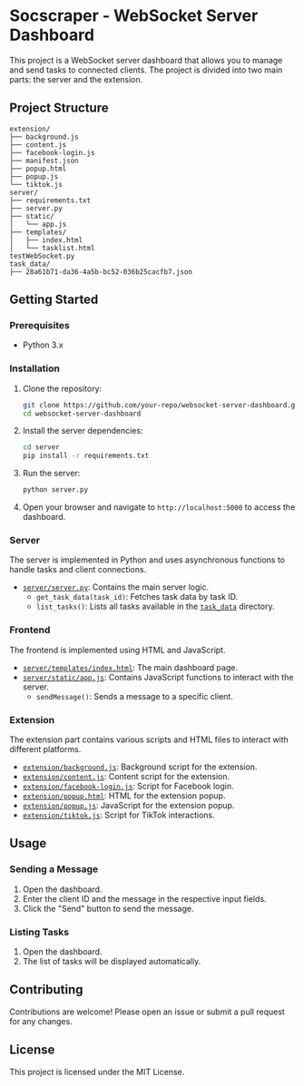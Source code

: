 # Socscraper - WebSocket Server Dashboard

This project is a WebSocket server dashboard that allows you to manage and send tasks to connected clients. The project is divided into two main parts: the server and the extension.

## Project Structure
```
extension/
├── background.js
├── content.js
├── facebook-login.js
├── manifest.json
├── popup.html
├── popup.js
└── tiktok.js
server/
├── requirements.txt
├── server.py
├── static/
│   └── app.js
├── templates/
│   ├── index.html
│   └── tasklist.html
testWebSocket.py
task_data/
├── 28a61b71-da36-4a5b-bc52-036b25cacfb7.json
```

## Getting Started

### Prerequisites

- Python 3.x

### Installation

1. Clone the repository:

    ```sh
    git clone https://github.com/your-repo/websocket-server-dashboard.git
    cd websocket-server-dashboard
    ```

2. Install the server dependencies:

    ```sh
    cd server
    pip install -r requirements.txt
    ```

3. Run the server:

    ```sh
    python server.py
    ```

4. Open your browser and navigate to `http://localhost:5000` to access the dashboard.

### Server

The server is implemented in Python and uses asynchronous functions to handle tasks and client connections.

- [`server/server.py`](command:_github.copilot.openRelativePath?%5B%7B%22scheme%22%3A%22file%22%2C%22authority%22%3A%22%22%2C%22path%22%3A%22%2Fc%3A%2FUsers%2Fkhooz%2FDownloads%2FInternship%2FchromeSocket%2Fserver%2Fserver.py%22%2C%22query%22%3A%22%22%2C%22fragment%22%3A%22%22%7D%5D "c:\Users\khooz\Downloads\Internship\chromeSocket\server\server.py"): Contains the main server logic.
  - `get_task_data(task_id)`: Fetches task data by task ID.
  - `list_tasks()`: Lists all tasks available in the [`task_data`](command:_github.copilot.openRelativePath?%5B%7B%22scheme%22%3A%22file%22%2C%22authority%22%3A%22%22%2C%22path%22%3A%22%2Fc%3A%2FUsers%2Fkhooz%2FDownloads%2FInternship%2FchromeSocket%2Ftask_data%22%2C%22query%22%3A%22%22%2C%22fragment%22%3A%22%22%7D%5D "c:\Users\khooz\Downloads\Internship\chromeSocket\task_data") directory.

### Frontend

The frontend is implemented using HTML and JavaScript.

- [`server/templates/index.html`](command:_github.copilot.openRelativePath?%5B%7B%22scheme%22%3A%22file%22%2C%22authority%22%3A%22%22%2C%22path%22%3A%22%2Fc%3A%2FUsers%2Fkhooz%2FDownloads%2FInternship%2FchromeSocket%2Fserver%2Ftemplates%2Findex.html%22%2C%22query%22%3A%22%22%2C%22fragment%22%3A%22%22%7D%5D "c:\Users\khooz\Downloads\Internship\chromeSocket\server\templates\index.html"): The main dashboard page.
- [`server/static/app.js`](command:_github.copilot.openRelativePath?%5B%7B%22scheme%22%3A%22file%22%2C%22authority%22%3A%22%22%2C%22path%22%3A%22%2Fc%3A%2FUsers%2Fkhooz%2FDownloads%2FInternship%2FchromeSocket%2Fserver%2Fstatic%2Fapp.js%22%2C%22query%22%3A%22%22%2C%22fragment%22%3A%22%22%7D%5D "c:\Users\khooz\Downloads\Internship\chromeSocket\server\static\app.js"): Contains JavaScript functions to interact with the server.
  - `sendMessage()`: Sends a message to a specific client.

### Extension

The extension part contains various scripts and HTML files to interact with different platforms.

- [`extension/background.js`](command:_github.copilot.openRelativePath?%5B%7B%22scheme%22%3A%22file%22%2C%22authority%22%3A%22%22%2C%22path%22%3A%22%2Fc%3A%2FUsers%2Fkhooz%2FDownloads%2FInternship%2FchromeSocket%2Fextension%2Fbackground.js%22%2C%22query%22%3A%22%22%2C%22fragment%22%3A%22%22%7D%5D "c:\Users\khooz\Downloads\Internship\chromeSocket\extension\background.js"): Background script for the extension.
- [`extension/content.js`](command:_github.copilot.openRelativePath?%5B%7B%22scheme%22%3A%22file%22%2C%22authority%22%3A%22%22%2C%22path%22%3A%22%2Fc%3A%2FUsers%2Fkhooz%2FDownloads%2FInternship%2FchromeSocket%2Fextension%2Fcontent.js%22%2C%22query%22%3A%22%22%2C%22fragment%22%3A%22%22%7D%5D "c:\Users\khooz\Downloads\Internship\chromeSocket\extension\content.js"): Content script for the extension.
- [`extension/facebook-login.js`](command:_github.copilot.openRelativePath?%5B%7B%22scheme%22%3A%22file%22%2C%22authority%22%3A%22%22%2C%22path%22%3A%22%2Fc%3A%2FUsers%2Fkhooz%2FDownloads%2FInternship%2FchromeSocket%2Fextension%2Ffacebook-login.js%22%2C%22query%22%3A%22%22%2C%22fragment%22%3A%22%22%7D%5D "c:\Users\khooz\Downloads\Internship\chromeSocket\extension\facebook-login.js"): Script for Facebook login.
- [`extension/popup.html`](command:_github.copilot.openRelativePath?%5B%7B%22scheme%22%3A%22file%22%2C%22authority%22%3A%22%22%2C%22path%22%3A%22%2Fc%3A%2FUsers%2Fkhooz%2FDownloads%2FInternship%2FchromeSocket%2Fextension%2Fpopup.html%22%2C%22query%22%3A%22%22%2C%22fragment%22%3A%22%22%7D%5D "c:\Users\khooz\Downloads\Internship\chromeSocket\extension\popup.html"): HTML for the extension popup.
- [`extension/popup.js`](command:_github.copilot.openRelativePath?%5B%7B%22scheme%22%3A%22file%22%2C%22authority%22%3A%22%22%2C%22path%22%3A%22%2Fc%3A%2FUsers%2Fkhooz%2FDownloads%2FInternship%2FchromeSocket%2Fextension%2Fpopup.js%22%2C%22query%22%3A%22%22%2C%22fragment%22%3A%22%22%7D%5D "c:\Users\khooz\Downloads\Internship\chromeSocket\extension\popup.js"): JavaScript for the extension popup.
- [`extension/tiktok.js`](command:_github.copilot.openRelativePath?%5B%7B%22scheme%22%3A%22file%22%2C%22authority%22%3A%22%22%2C%22path%22%3A%22%2Fc%3A%2FUsers%2Fkhooz%2FDownloads%2FInternship%2FchromeSocket%2Fextension%2Ftiktok.js%22%2C%22query%22%3A%22%22%2C%22fragment%22%3A%22%22%7D%5D "c:\Users\khooz\Downloads\Internship\chromeSocket\extension\tiktok.js"): Script for TikTok interactions.

## Usage

### Sending a Message

1. Open the dashboard.
2. Enter the client ID and the message in the respective input fields.
3. Click the "Send" button to send the message.

### Listing Tasks

1. Open the dashboard.
2. The list of tasks will be displayed automatically.

## Contributing

Contributions are welcome! Please open an issue or submit a pull request for any changes.

## License

This project is licensed under the MIT License.
